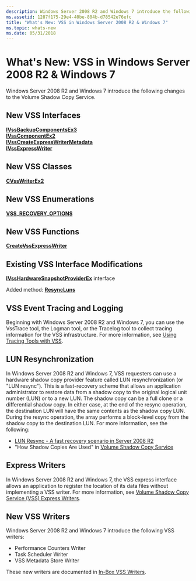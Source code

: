 ```yaml
---
description: Windows Server 2008 R2 and Windows 7 introduce the following changes to the Volume Shadow Copy Service.
ms.assetid: 1287f175-29e4-40be-804b-d78542e76efc
title: "What's New: VSS in Windows Server 2008 R2 & Windows 7"
ms.topic: whats-new
ms.date: 05/31/2018
---
```


# What's New: VSS in Windows Server 2008 R2 & Windows 7

Windows Server 2008 R2 and Windows 7 introduce the following changes to the Volume Shadow Copy Service.

## New VSS Interfaces

<dl>

[**IVssBackupComponentsEx3**](/windows/desktop/api/VsBackup/nl-vsbackup-ivssbackupcomponentsex3)  
[**IVssComponentEx2**](/windows/desktop/api/VsWriter/nl-vswriter-ivsscomponentex2)  
[**IVssCreateExpressWriterMetadata**](/windows/desktop/api/VsWriter/nl-vswriter-ivsscreateexpresswritermetadata)  
[**IVssExpressWriter**](/windows/desktop/api/VsWriter/nl-vswriter-ivssexpresswriter)  
</dl>

## New VSS Classes

<dl>

[**CVssWriterEx2**](/windows/desktop/api/VsWriter/nl-vswriter-cvsswriterex2)  
</dl>

## New VSS Enumerations

<dl>

[**VSS\_RECOVERY\_OPTIONS**](/windows/desktop/api/Vss/ne-vss-vss_recovery_options)  
</dl>

## New VSS Functions

<dl>

[**CreateVssExpressWriter**](/windows/desktop/api/VsWriter/nf-vswriter-createvssexpresswriter)  
</dl>

## Existing VSS Interface Modifications

<dl>

[**IVssHardwareSnapshotProviderEx**](/windows/desktop/api/VsProv/nn-vsprov-ivsshardwaresnapshotproviderex) interface<dl> Added method: [**ResyncLuns**](/windows/desktop/api/VsProv/nf-vsprov-ivsshardwaresnapshotproviderex-resyncluns)  
</dl> </dd> </dl>

## VSS Event Tracing and Logging

Beginning with Windows Server 2008 R2 and Windows 7, you can use the VssTrace tool, the Logman tool, or the Tracelog tool to collect tracing information for the VSS infrastructure. For more information, see [Using Tracing Tools with VSS](using-tracing-tools-with-vss.md).

## LUN Resynchronization

In Windows Server 2008 R2 and Windows 7, VSS requesters can use a hardware shadow copy provider feature called LUN resynchronization (or "LUN resync"). This is a fast-recovery scheme that allows an application administrator to restore data from a shadow copy to the original logical unit number (LUN) or to a new LUN. The shadow copy can be a full clone or a differential shadow copy. In either case, at the end of the resync operation, the destination LUN will have the same contents as the shadow copy LUN. During the resync operation, the array performs a block-level copy from the shadow copy to the destination LUN. For more information, see the following:

-   [LUN Resync - A fast recovery scenario in Server 2008 R2](https://techcommunity.microsoft.com/t5/storage-at-microsoft/lun-resync-a-fast-recovery-scenario-in-server-2008-r2/ba-p/423807)
-   "How Shadow Copies Are Used" in [Volume Shadow Copy Service](/windows-server/storage/file-server/volume-shadow-copy-service)

## Express Writers

In Windows Server 2008 R2 and Windows 7, the VSS express interface allows an application to register the location of its data files without implementing a VSS writer. For more information, see [Volume Shadow Copy Service (VSS) Express Writers](https://techcommunity.microsoft.com/t5/storage-at-microsoft/volume-shadow-copy-service-vss-express-writers/ba-p/423887).

## New VSS Writers

Windows Server 2008 R2 and Windows 7 introduce the following VSS writers:

-   Performance Counters Writer
-   Task Scheduler Writer
-   VSS Metadata Store Writer

These new writers are documented in [In-Box VSS Writers](in-box-vss-writers.md).

 

 
